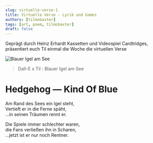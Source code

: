 ```yaml
---
slug: virtuelle-verse-1
title: Virtuelle Verse - Lyrik und Games
authors: [tilmobaxter]
tags: [art, poem, tilmobaxter]
draft: false
---
```


Geprägt durch Heinz Erhardt Kassetten und Videospiel Cardtridges, präsentiert euch Til einmal die Woche die virtuellen Verse
<!--truncate-->

![Blauer Igel am See](https://irgendwasmitkunden.de/DALL·E%20x%20Til%20-%20Hedgehog%20Kind%20Of%20Blue.png)
> Dall-E x Til : Blauer Igel am See

# Hedgehog — Kind Of Blue

Am Rand des Sees ein Igel steht,<br/>
Vertieft er in die Ferne späht,<br/>
...in seinen Träumen rennt er.<br/>

Die Spiele immer schlechter waren,<br/>
die Fans verließen ihn in Scharen,<br/>
...jetzt ist er nur noch Rentner.<br/>
